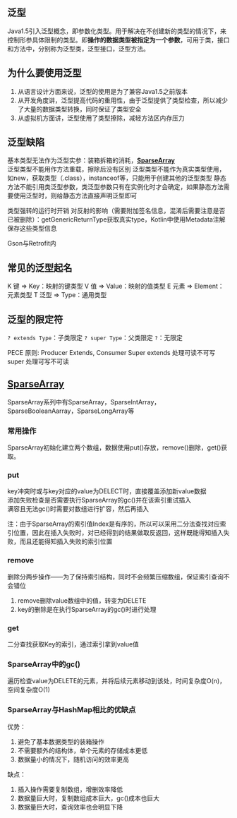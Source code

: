 ## 泛型
Java1.5引入泛型概念，即参数化类型。用于解决在不创建新的类型的情况下，来控制形参具体限制的类型。即**操作的数据类型被指定为一个参数**，可用于类，接口和方法中，分别称为泛型类，泛型接口，泛型方法。

## 为什么要使用泛型
1. 从语言设计方面来说，泛型的使用是为了兼容Java1.5之前版本
2. 从开发角度讲，泛型提高代码的重用性，由于泛型提供了类型检查，所以减少了大量的数据类型转换，同时保证了类型安全
3. 从虚拟机方面讲，泛型使用了类型擦除，减轻方法区内存压力

## 泛型缺陷
基本类型无法作为泛型实参：装箱拆箱的消耗，[**SparseArray**](#sparsearray)  
泛型类型不能用作方法重载，擦除后没有区别
泛型类型不能作为真实类型使用，如new，获取类型（.class），instanceof等，只能用于创建其他的泛型类型
静态方法不能引用类泛型参数，类泛型参数只有在实例化时才会确定，如果静态方法需要使用泛型时，则给静态方法直接声明泛型即可

类型强转的运行时开销
对反射的影响（需要附加签名信息，混淆后需要注意是否已被删除）：getGenericReturnType获取真实type，Kotlin中使用Metadata注解保存这些类型信息

Gson与Retrofit内

## 常见的泛型起名
K 键 => Key：映射的键类型
V 值 => Value：映射的值类型
E 元素 => Element：元素类型
T 泛型 => Type：通用类型

## 泛型的限定符
`? extends Type`：子类限定
`? super Type`：父类限定
`?`：无限定

PECE 原则: Producer Extends, Consumer Super
extends 处理可读不可写
super   处理可写不可读

## [SparseArray](https://developer.android.com/reference/android/util/SparseArray)
SparseArray系列中有SparseArray，SparseIntArray，SparseBooleanAarray，SparseLongArray等  
### 常用操作
SparseArray初始化建立两个数组，数据使用put()存放，remove()删除，get()获取。
### put
key冲突时或与key对应的value为DELECT时，直接覆盖添加新value数据  
添加失败检查是否需要执行SparseArray的gc()并在该索引重试插入  
满容且无法gc()时需要对数组进行扩容，然后再插入

注：由于SparseArray的索引值Index是有序的，所以可以采用二分法查找对应索引位置，因此在插入失败时，对已经得到的结果做取反返回，这样既能得知插入失败，而且还能得知插入失败的索引位置
### remove
删除分两步操作——为了保持索引结构，同时不会频繁压缩数组，保证索引查询不会错位
1. remove删除value数组中的值，转变为DELETE
2. key的删除是在执行SparseArray的gc()时进行处理

### get
二分查找获取Key的索引，通过索引拿到value值

### SparseArray中的gc()
遍历检查value为DELETE的元素，并将后续元素移动到该处，时间复杂度O(n)，空间复杂度O(1)

### SparseArray与HashMap相比的优缺点
优势：
1. 避免了基本数据类型的装箱操作
2. 不需要额外的结构体，单个元素的存储成本更低
3. 数据量小的情况下，随机访问的效率更高

缺点：
1. 插入操作需要复制数组，增删效率降低
2. 数据量巨大时，复制数组成本巨大，gc()成本也巨大
3. 数据量巨大时，查询效率也会明显下降
